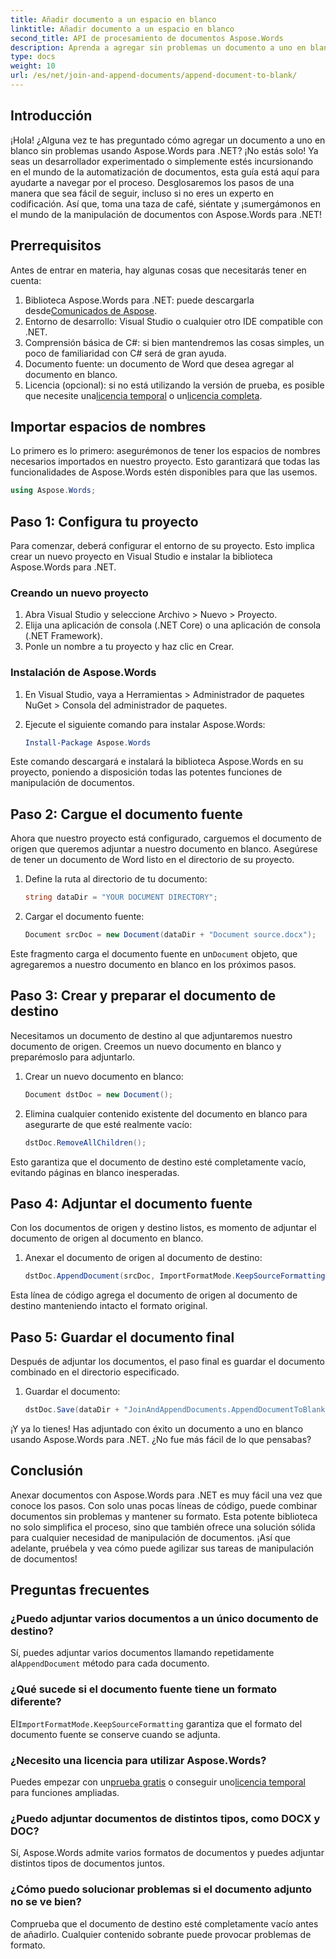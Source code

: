 ```yaml
---
title: Añadir documento a un espacio en blanco
linktitle: Añadir documento a un espacio en blanco
second_title: API de procesamiento de documentos Aspose.Words
description: Aprenda a agregar sin problemas un documento a uno en blanco con Aspose.Words para .NET. Incluye una guía paso a paso, fragmentos de código y preguntas frecuentes.
type: docs
weight: 10
url: /es/net/join-and-append-documents/append-document-to-blank/
---
```

## Introducción

¡Hola! ¿Alguna vez te has preguntado cómo agregar un documento a uno en blanco sin problemas usando Aspose.Words para .NET? ¡No estás solo! Ya seas un desarrollador experimentado o simplemente estés incursionando en el mundo de la automatización de documentos, esta guía está aquí para ayudarte a navegar por el proceso. Desglosaremos los pasos de una manera que sea fácil de seguir, incluso si no eres un experto en codificación. Así que, toma una taza de café, siéntate y ¡sumergámonos en el mundo de la manipulación de documentos con Aspose.Words para .NET!

## Prerrequisitos

Antes de entrar en materia, hay algunas cosas que necesitarás tener en cuenta:

1.  Biblioteca Aspose.Words para .NET: puede descargarla desde[Comunicados de Aspose](https://releases.aspose.com/words/net/).
2. Entorno de desarrollo: Visual Studio o cualquier otro IDE compatible con .NET.
3. Comprensión básica de C#: si bien mantendremos las cosas simples, un poco de familiaridad con C# será de gran ayuda.
4. Documento fuente: un documento de Word que desea agregar al documento en blanco.
5.  Licencia (opcional): si no está utilizando la versión de prueba, es posible que necesite una[licencia temporal](https://purchase.aspose.com/temporary-license/) o un[licencia completa](https://purchase.aspose.com/buy).

## Importar espacios de nombres

Lo primero es lo primero: asegurémonos de tener los espacios de nombres necesarios importados en nuestro proyecto. Esto garantizará que todas las funcionalidades de Aspose.Words estén disponibles para que las usemos.

```csharp
using Aspose.Words;
```

## Paso 1: Configura tu proyecto

Para comenzar, deberá configurar el entorno de su proyecto. Esto implica crear un nuevo proyecto en Visual Studio e instalar la biblioteca Aspose.Words para .NET.

### Creando un nuevo proyecto

1. Abra Visual Studio y seleccione Archivo > Nuevo > Proyecto.
2. Elija una aplicación de consola (.NET Core) o una aplicación de consola (.NET Framework).
3. Ponle un nombre a tu proyecto y haz clic en Crear.

### Instalación de Aspose.Words

1. En Visual Studio, vaya a Herramientas > Administrador de paquetes NuGet > Consola del administrador de paquetes.
2. Ejecute el siguiente comando para instalar Aspose.Words:

   ```powershell
   Install-Package Aspose.Words
   ```

Este comando descargará e instalará la biblioteca Aspose.Words en su proyecto, poniendo a disposición todas las potentes funciones de manipulación de documentos.

## Paso 2: Cargue el documento fuente

Ahora que nuestro proyecto está configurado, carguemos el documento de origen que queremos adjuntar a nuestro documento en blanco. Asegúrese de tener un documento de Word listo en el directorio de su proyecto.

1. Define la ruta al directorio de tu documento:

   ```csharp
   string dataDir = "YOUR DOCUMENT DIRECTORY";
   ```

2. Cargar el documento fuente:

   ```csharp
   Document srcDoc = new Document(dataDir + "Document source.docx");
   ```

 Este fragmento carga el documento fuente en un`Document` objeto, que agregaremos a nuestro documento en blanco en los próximos pasos.

## Paso 3: Crear y preparar el documento de destino

Necesitamos un documento de destino al que adjuntaremos nuestro documento de origen. Creemos un nuevo documento en blanco y preparémoslo para adjuntarlo.

1. Crear un nuevo documento en blanco:

   ```csharp
   Document dstDoc = new Document();
   ```

2. Elimina cualquier contenido existente del documento en blanco para asegurarte de que esté realmente vacío:

   ```csharp
   dstDoc.RemoveAllChildren();
   ```

Esto garantiza que el documento de destino esté completamente vacío, evitando páginas en blanco inesperadas.

## Paso 4: Adjuntar el documento fuente

Con los documentos de origen y destino listos, es momento de adjuntar el documento de origen al documento en blanco.

1. Anexar el documento de origen al documento de destino:

   ```csharp
   dstDoc.AppendDocument(srcDoc, ImportFormatMode.KeepSourceFormatting);
   ```

Esta línea de código agrega el documento de origen al documento de destino manteniendo intacto el formato original.

## Paso 5: Guardar el documento final

Después de adjuntar los documentos, el paso final es guardar el documento combinado en el directorio especificado.

1. Guardar el documento:

   ```csharp
   dstDoc.Save(dataDir + "JoinAndAppendDocuments.AppendDocumentToBlank.docx");
   ```

¡Y ya lo tienes! Has adjuntado con éxito un documento a uno en blanco usando Aspose.Words para .NET. ¿No fue más fácil de lo que pensabas?

## Conclusión

Anexar documentos con Aspose.Words para .NET es muy fácil una vez que conoce los pasos. Con solo unas pocas líneas de código, puede combinar documentos sin problemas y mantener su formato. Esta potente biblioteca no solo simplifica el proceso, sino que también ofrece una solución sólida para cualquier necesidad de manipulación de documentos. ¡Así que adelante, pruébela y vea cómo puede agilizar sus tareas de manipulación de documentos!

## Preguntas frecuentes

### ¿Puedo adjuntar varios documentos a un único documento de destino?

Sí, puedes adjuntar varios documentos llamando repetidamente al`AppendDocument` método para cada documento.

### ¿Qué sucede si el documento fuente tiene un formato diferente?

El`ImportFormatMode.KeepSourceFormatting` garantiza que el formato del documento fuente se conserve cuando se adjunta.

### ¿Necesito una licencia para utilizar Aspose.Words?

 Puedes empezar con un[prueba gratis](https://releases.aspose.com/) o conseguir uno[licencia temporal](https://purchase.aspose.com/temporary-license/) para funciones ampliadas.

### ¿Puedo adjuntar documentos de distintos tipos, como DOCX y DOC?

Sí, Aspose.Words admite varios formatos de documentos y puedes adjuntar distintos tipos de documentos juntos.

### ¿Cómo puedo solucionar problemas si el documento adjunto no se ve bien?

Comprueba que el documento de destino esté completamente vacío antes de añadirlo. Cualquier contenido sobrante puede provocar problemas de formato.